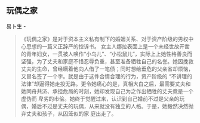 ## 玩偶之家

易卜生  -  

> 《玩偶之家》是对于资本主义私有制下的婚姻关系、对于资产阶级的男权中心思想的一篇义正辞严的控诉书。 女主人娜拉表面上是一个未经世故开凿的青年妇女，一贯被人唤作“小鸟儿”、“小松鼠儿”，实际上上她性格善良而坚强，为了丈夫和家庭不惜忍辱负重，甚至准备牺牲自己的名誉。她因挽救丈夫的生命，曾经瞒着他向人借了一笔债；同时想给垂危的父亲省却烦恼，又冒名签了一个字。就是由于这件合情合理的行为，资产阶级的 “不讲理的法律”却逼得她走投无路。更令她痛心的是，真相大白之后，最需要丈夫和她同舟共济、承担危局的时刻，她却发现自己为之作出牺牲的丈夫竟是一个虚伪而 卑劣的市侩。她终于觉醒过来，认识到自己婚前不过是父亲的玩偶，婚后不过是丈夫的玩偶，从来就没有独立的人格。于是，她毅然决然抛弃丈夫和孩子，从囚笼似的家 庭出走了。
